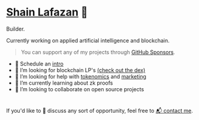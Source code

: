 # [Shain Lafazan](https://shainlafazan.com) 👋

Builder.

Currently working on applied artificial intelligence and blockchain.

> You can support any of my projects through [GitHub Sponsors](https://github.com/sponsors/srslafazan).

- 📆 Schedule an [intro](https://calendly.com/shain-lafazan/intro)
- 👀 I’m looking for blockchain LP's [(check out the dex)](https://calendly.com/shain-vtmm/30min)
- 👀 I’m looking for help with [tokenomics](https://calendly.com/shain-lafazan/intro) and [marketing](https://calendly.com/shain-lafazan/intro)
- 🌱 I’m currently learning about zk proofs
- 🤝 I’m looking to collaborate on open source projects

#
If you'd like to 💬 discuss any sort of opportunity, feel free to [📬 contact me](mailto:shain.codes@gmail.com).
